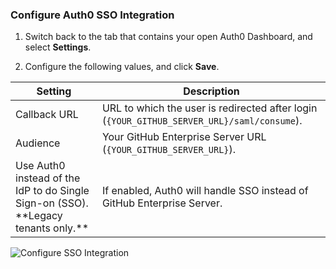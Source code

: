 ### Configure Auth0 SSO Integration

1. Switch back to the tab that contains your open Auth0 Dashboard, and select **Settings**.

2. Configure the following values, and click **Save**.

<table class="table">
    <thead>
        <tr>
            <th><strong>Setting</strong></th>
            <th><strong>Description</strong></th>
        </tr>
    </thead>
    <tbody>
        <tr>
            <td>Callback URL</td>
            <td>URL to which the user is redirected after login (<code>{YOUR_GITHUB_SERVER_URL}/saml/consume</code>).</td>
        </tr>
        <tr>
            <td>Audience</td>
            <td>Your GitHub Enterprise Server URL (<code>{YOUR_GITHUB_SERVER_URL}</code>).</td>
        </tr>
        <tr>
            <td>Use Auth0 instead of the IdP to do Single Sign-on (SSO). **Legacy tenants only.**</td>
            <td>If enabled, Auth0 will handle SSO instead of GitHub Enterprise Server.</td>
        </tr>
    </tbody>
</table>

![Configure SSO Integration](https://auth0.com/docs/media/articles/dashboard/sso-integrations/settings-github-enterprise-server.png)

